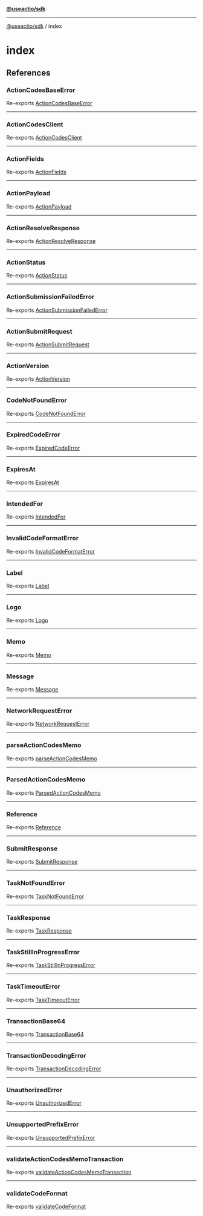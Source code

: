 [**@useactio/sdk**](../README.md)

***

[@useactio/sdk](../modules.md) / index

# index

## References

### ActionCodesBaseError

Re-exports [ActionCodesBaseError](../error/classes/ActionCodesBaseError.md)

***

### ActionCodesClient

Re-exports [ActionCodesClient](../client/classes/ActionCodesClient.md)

***

### ActionFields

Re-exports [ActionFields](../client/interfaces/ActionFields.md)

***

### ActionPayload

Re-exports [ActionPayload](../client/type-aliases/ActionPayload.md)

***

### ActionResolveResponse

Re-exports [ActionResolveResponse](../client/interfaces/ActionResolveResponse.md)

***

### ActionStatus

Re-exports [ActionStatus](../client/type-aliases/ActionStatus.md)

***

### ActionSubmissionFailedError

Re-exports [ActionSubmissionFailedError](../error/classes/ActionSubmissionFailedError.md)

***

### ActionSubmitRequest

Re-exports [ActionSubmitRequest](../client/interfaces/ActionSubmitRequest.md)

***

### ActionVersion

Re-exports [ActionVersion](../client/type-aliases/ActionVersion.md)

***

### CodeNotFoundError

Re-exports [CodeNotFoundError](../error/classes/CodeNotFoundError.md)

***

### ExpiredCodeError

Re-exports [ExpiredCodeError](../error/classes/ExpiredCodeError.md)

***

### ExpiresAt

Re-exports [ExpiresAt](../client/type-aliases/ExpiresAt.md)

***

### IntendedFor

Re-exports [IntendedFor](../client/type-aliases/IntendedFor.md)

***

### InvalidCodeFormatError

Re-exports [InvalidCodeFormatError](../error/classes/InvalidCodeFormatError.md)

***

### Label

Re-exports [Label](../client/type-aliases/Label.md)

***

### Logo

Re-exports [Logo](../client/type-aliases/Logo.md)

***

### Memo

Re-exports [Memo](../client/type-aliases/Memo.md)

***

### Message

Re-exports [Message](../client/type-aliases/Message.md)

***

### NetworkRequestError

Re-exports [NetworkRequestError](../error/classes/NetworkRequestError.md)

***

### parseActionCodesMemo

Re-exports [parseActionCodesMemo](../memo/functions/parseActionCodesMemo.md)

***

### ParsedActionCodesMemo

Re-exports [ParsedActionCodesMemo](../memo/interfaces/ParsedActionCodesMemo.md)

***

### Reference

Re-exports [Reference](../client/type-aliases/Reference.md)

***

### SubmitResponse

Re-exports [SubmitResponse](../client/interfaces/SubmitResponse.md)

***

### TaskNotFoundError

Re-exports [TaskNotFoundError](../error/classes/TaskNotFoundError.md)

***

### TaskResponse

Re-exports [TaskResponse](../client/interfaces/TaskResponse.md)

***

### TaskStillInProgressError

Re-exports [TaskStillInProgressError](../error/classes/TaskStillInProgressError.md)

***

### TaskTimeoutError

Re-exports [TaskTimeoutError](../error/classes/TaskTimeoutError.md)

***

### TransactionBase64

Re-exports [TransactionBase64](../client/type-aliases/TransactionBase64.md)

***

### TransactionDecodingError

Re-exports [TransactionDecodingError](../error/classes/TransactionDecodingError.md)

***

### UnauthorizedError

Re-exports [UnauthorizedError](../error/classes/UnauthorizedError.md)

***

### UnsupportedPrefixError

Re-exports [UnsupportedPrefixError](../error/classes/UnsupportedPrefixError.md)

***

### validateActionCodesMemoTransaction

Re-exports [validateActionCodesMemoTransaction](../memo/functions/validateActionCodesMemoTransaction.md)

***

### validateCodeFormat

Re-exports [validateCodeFormat](../validation/functions/validateCodeFormat.md)
